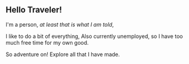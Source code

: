 ## Hello Traveler!

I'm a person, *at least that is what I am told*,

I like to do a bit of everything,
Also currently unemployed, so I have too much free time for my own good.

So adventure on! Explore all that I have made.
